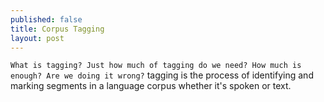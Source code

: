 ```yaml
---
published: false
title: Corpus Tagging 
layout: post
---
```

``What is tagging? Just how much of tagging do we need? How much is enough? Are we doing it wrong?``
tagging is the process of identifying and marking segments in a language corpus whether it's spoken or text.